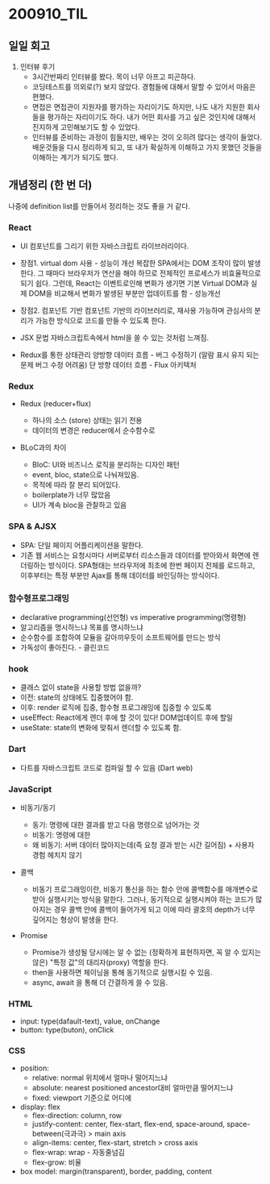 200910_TIL
===

일일 회고
---
1. 인터뷰 후기
    * 3시간반짜리 인터뷰를 봤다. 목이 너무 아프고 피곤하다.
    * 코딩테스트를 의외로(?) 보지 않았다. 경험들에 대해서 말할 수 있어서 마음은 편했다.
    * 면접은 면접관이 지원자를 평가하는 자리이기도 하지만, 나도 내가 지원한 회사들을 평가하는 자리이기도 하다. 내가 어떤 회사를 가고 싶은 것인지에 대해서 진지하게 고민해보기도 할 수 있었다.
    * 인터뷰를 준비하는 과정이 힘들지만, 배우는 것이 오히려 많다는 생각이 들었다. 배운것들을 다시 정리하게 되고, 또 내가 확실하게 이해하고 가지 못했던 것들을 이해하는 계기가 되기도 했다.

개념정리 (한 번 더)
---

나중에 definition list를 만들어서 정리하는 것도 좋을 거 같다.

### React

* UI 컴포넌트를 그리기 위한 자바스크립트 라이브러리이다. 

* 장점1. virtual dom 사용 - 성능이 개선
복잡한 SPA에서는 DOM 조작이 많이 발생한다. 그 때마다 브라우저가 연산을 해야 하므로 전체적인 프로세스가 비효율적으로 되기 쉽다. 
그런데, React는 이벤트로인해 변화가 생기면 기본 Virtual DOM과 실제 DOM을 비교해서 변화가 발생된 부분만 업데이트를 함 - 성능개선

* 장점2. 컴포넌트 기반
컴포넌트 기반의 라이브러리로, 재사용 가능하며 관심사의 분리가 가능한 방식으로 코드를 만들 수 있도록 한다.

* JSX 문법
자바스크립트속에서 html을 쓸 수 있는 것처럼 느껴짐.

* Redux를 통한 상태관리
양방향 데이터 흐름 - 버그 수정하기 (알람 표시 유지 되는 문제 버그 수정 어려움)
단 방향 데이터 흐름 - Flux 아키텍처

### Redux
* Redux (reducer+flux)
  * 하나의 소스 (store) 상태는 읽기 전용
  * 데이터의 변경은 reducer에서 순수함수로 

* BLoC과의 차이
  * BloC: UI와 비즈니스 로직을 분리하는 디자인 패턴
  * event, bloc, state으로 나눠져있음.
  * 목적에 따라 잘 분리 되어있다. 
  * boilerplate가 너무 많았음 
  * UI가 계속 bloc을 관찰하고 있음

### SPA & AJSX
* SPA: 단일 페이지 어플리케이션을 말한다.
* 기존 웹 서비스는 요청시마다 서버로부터 리소스들과 데이터를 받아와서 화면에 렌더링하는 방식이다. SPA형태는 브라우저에 최초에 한번 페이지 전체를 로드하고, 이후부터는 특정 부분만 Ajax를 통해 데이터를 바인딩하는 방식이다.

### 함수형프로그래밍
* declarative programming(선언형) vs imperative programming(명령형)
* 알고리즘을 명시하느냐 목표를 명시하느냐
* 순수함수를 조합하여 모듈을 갈아끼우듯이 소프트웨어를 만드는 방식
* 가독성이 좋아진다. - 클린코드

### hook
* 클래스 없이 state을 사용할 방법 없을까? 
* 이전: state의 상태에도 집중했어야 함.
* 이후: render 로직에 집중, 함수형 프로그래밍에 집중할 수 있도록
* useEffect: React에게 렌더 후에 할 것이 있다! DOM업데이트 후에 할일
* useState: state의 변화에 맞춰서 렌더할 수 있도록 함.

### Dart
* 다트를 자바스크립트 코드로 컴파일 할 수 있음 (Dart web)

### JavaScript
* 비동기/동기
    * 동기: 명령에 대한 결과를 받고 다음 명령으로 넘어가는 것
    * 비동기: 명령에 대한 
    * 왜 비동기: 서버 데이터 많아지는데(즉 요청 결과 받는 시간 길어짐) + 사용자 경험 헤치지 않기

* 콜백
    * 비동기 프로그래밍이란, 비동기 통신을 하는 함수 안에 콜백함수를 매개변수로 받아 실행시키는 방식을 말한다. 그러나, 동기적으로 실행시켜야 하는 코드가 많아지는 경우 콜백 안에 콜백이 들어가게 되고 이에 따라 괄호의 depth가 너무 깊어지는 형상이 발생을 한다.

* Promise
    * Promise가 생성될 당시에는 알 수 없는 (정확하게 표현하자면, 꼭 알 수 있지는 않은) "특정 값"의 대리자(proxy) 역할을 한다.
    * then을 사용하면 체이닝을 통해 동기적으로 실행시킬 수 있음.
    * async, await 을 통해 더 간결하게 쓸 수 있음.

### HTML
  * input: type(dafault-text), value, onChange
  * button: type(buton), onClick

### CSS
  * position: 
      * relative: normal 위치에서 얼마나 떨어지느냐
      * absolute: nearest positioned ancestor대비 얼마만큼 떨어지느냐
      * fixed: viewport 기준으로 어디에
  * display: flex
      * flex-direction: column, row
      * justify-content: center, flex-start, flex-end, space-around, space-between(극과극) > main axis
      * align-items: center, flex-start, stretch > cross axis
      * flex-wrap: wrap - 자동줄넘김
      * flex-grow: 비율
  * box model: margin(transparent), border, padding, content

